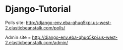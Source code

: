 # Django-Tutorial

Polls site: http://django-env.eba-qhuq5kpi.us-west-2.elasticbeanstalk.com/polls/

Admin site = http://django-env.eba-qhuq5kpi.us-west-2.elasticbeanstalk.com/admin/
